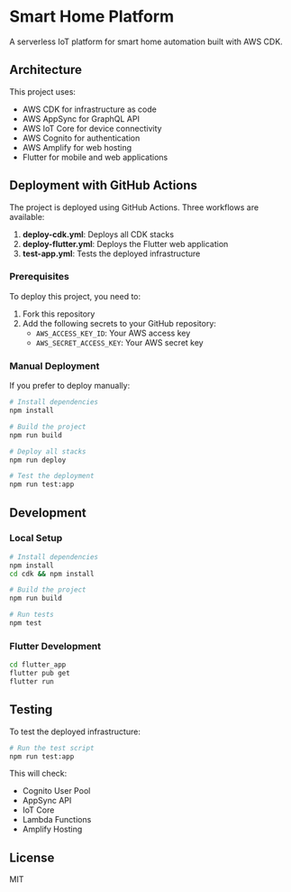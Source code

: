 # Smart Home Platform

A serverless IoT platform for smart home automation built with AWS CDK.

## Architecture

This project uses:
- AWS CDK for infrastructure as code
- AWS AppSync for GraphQL API
- AWS IoT Core for device connectivity
- AWS Cognito for authentication
- AWS Amplify for web hosting
- Flutter for mobile and web applications

## Deployment with GitHub Actions

The project is deployed using GitHub Actions. Three workflows are available:

1. **deploy-cdk.yml**: Deploys all CDK stacks
2. **deploy-flutter.yml**: Deploys the Flutter web application
3. **test-app.yml**: Tests the deployed infrastructure

### Prerequisites

To deploy this project, you need to:

1. Fork this repository
2. Add the following secrets to your GitHub repository:
   - `AWS_ACCESS_KEY_ID`: Your AWS access key
   - `AWS_SECRET_ACCESS_KEY`: Your AWS secret key

### Manual Deployment

If you prefer to deploy manually:

```bash
# Install dependencies
npm install

# Build the project
npm run build

# Deploy all stacks
npm run deploy

# Test the deployment
npm run test:app
```

## Development

### Local Setup

```bash
# Install dependencies
npm install
cd cdk && npm install

# Build the project
npm run build

# Run tests
npm test
```

### Flutter Development

```bash
cd flutter_app
flutter pub get
flutter run
```

## Testing

To test the deployed infrastructure:

```bash
# Run the test script
npm run test:app
```

This will check:
- Cognito User Pool
- AppSync API
- IoT Core
- Lambda Functions
- Amplify Hosting

## License

MIT